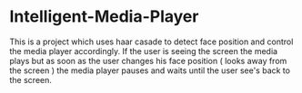 # Intelligent-Media-Player
This is a project which uses haar casade to detect face position and control the media player accordingly. If the user is seeing the screen the media plays but as soon as the user changes his face position  ( looks away from the screen ) the media player pauses and waits until the user see's back to the screen. 
